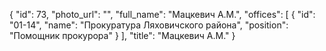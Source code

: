 {
    "id": 73,
    "photo_url": "",
    "full_name": "Мацкевич А.М.",
    "offices": [
        {
            "id": "01-14",
            "name": "Прокуратура Ляховичского района",
            "position": "Помощник прокурора"
        }
    ],
    "title": "Мацкевич А.М."
}
